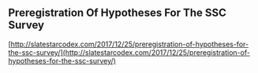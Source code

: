## Preregistration Of Hypotheses For The SSC Survey
  
  [http://slatestarcodex.com/2017/12/25/preregistration-of-hypotheses-for-the-ssc-survey/](http://slatestarcodex.com/2017/12/25/preregistration-of-hypotheses-for-the-ssc-survey/)